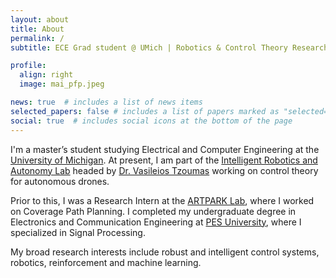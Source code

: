 ```yaml
---
layout: about
title: About
permalink: /
subtitle: ECE Grad student @ UMich | Robotics & Control Theory Researcher

profile:
  align: right
  image: mai_pfp.jpeg

news: true  # includes a list of news items
selected_papers: false # includes a list of papers marked as "selected={true}"
social: true  # includes social icons at the bottom of the page
---
```


I'm a master’s student studying Electrical and Computer Engineering at the [University of Michigan](https://ece.engin.umich.edu/). 
At present, I am part of the [Intelligent Robotics and Autonomy Lab](https://vasileiostzoumas.com/students/) headed by [Dr. Vasileios Tzoumas](https://vasileiostzoumas.com/) working on control theory for autonomous drones. 

Prior to this, I was a Research Intern at the [ARTPARK Lab](https://www.artpark.in/), where I worked on Coverage Path Planning. I completed my undergraduate degree in Electronics and Communication Engineering at [PES University](https://pes.edu), where I specialized in Signal Processing. 

My broad research interests include robust and intelligent control systems, robotics, reinforcement and machine learning.